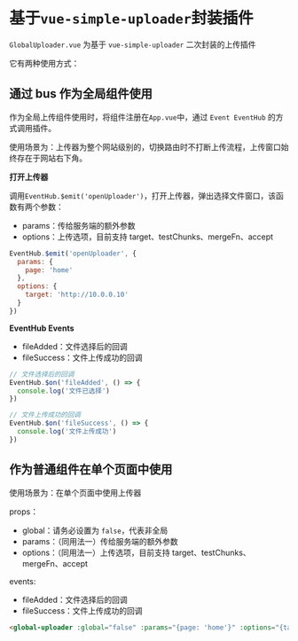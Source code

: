 # 基于`vue-simple-uploader`封装插件

`GlobalUploader.vue` 为基于 `vue-simple-uploader` 二次封装的上传插件

它有两种使用方式：

## 通过 bus 作为全局组件使用

作为全局上传组件使用时，将组件注册在`App.vue`中，通过 `Event EventHub` 的方式调用插件。

使用场景为：上传器为整个网站级别的，切换路由时不打断上传流程，上传窗口始终存在于网站右下角。

**打开上传器**

调用`EventHub.$emit('openUploader')`，打开上传器，弹出选择文件窗口，该函数有两个参数：

- params：传给服务端的额外参数
- options：上传选项，目前支持 target、testChunks、mergeFn、accept

```js
EventHub.$emit('openUploader', {
  params: {
    page: 'home'
  },
  options: {
    target: 'http://10.0.0.10'
  }
})
```

**EventHub Events**

- fileAdded：文件选择后的回调
- fileSuccess：文件上传成功的回调

```js
// 文件选择后的回调
EventHub.$on('fileAdded', () => {
  console.log('文件已选择')
})

// 文件上传成功的回调
EventHub.$on('fileSuccess', () => {
  console.log('文件上传成功')
})
```

## 作为普通组件在单个页面中使用

使用场景为：在单个页面中使用上传器

props：

- global：请务必设置为 `false`，代表非全局
- params：（同用法一）传给服务端的额外参数
- options：（同用法一）上传选项，目前支持 target、testChunks、mergeFn、accept

events:

- fileAdded：文件选择后的回调
- fileSuccess：文件上传成功的回调

```html
<global-uploader :global="false" :params="{page: 'home'}" :options="{target: 'http://10.0.0.10'}" @fileAdded="fileAdded" />
```
